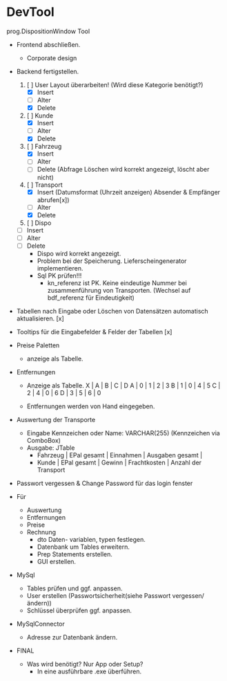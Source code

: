 # DevTool
prog.DispositionWindow Tool

- Frontend abschließen.
  - Corporate design
- Backend fertigstellen.

  1. [ ] User Layout überarbeiten! (Wird diese Kategorie benötigt?)
     - [x] Insert
     - [ ] Alter
     - [x] Delete
  2. [ ] Kunde
     - [x] Insert
     - [ ] Alter
     - [x] Delete
  3. [ ] Fahrzeug
     - [x] Insert
     - [ ] Alter
     - [ ] Delete (Abfrage Löschen wird korrekt angezeigt, löscht aber nicht)
  4. [ ] Transport
     - [x] Insert (Datumsformat (Uhrzeit anzeigen) Absender & Empfänger abrufen[x])
     - [ ] Alter
     - [x] Delete 
  5. [ ] Dispo
    - [ ] Insert
    - [ ] Alter
    - [ ] Delete
        - Dispo wird korrekt angezeigt.
        - Problem bei der Speicherung. Lieferscheingenerator implementieren. 
        - Sql PK prüfen!!!
          - kn_referenz ist PK. Keine eindeutige Nummer bei zusammenführung von Transporten. (Wechsel auf bdf_referenz für Eindeutigkeit)
 
- Tabellen nach Eingabe oder Löschen von Datensätzen automatisch aktualisieren. [x]
- Tooltips für die Eingabefelder & Felder der Tabellen [x]

- Preise Paletten
    - anzeige als Tabelle.

- Entfernungen
    - Anzeige als Tabelle.
    X | A | B | C | D
    A | 0 | 1 | 2 | 3
    B | 1 | 0 | 4 | 5
    C | 2 | 4 | 0 | 6
    D | 3 | 5 | 6 | 0

    - Entfernungen werden von Hand eingegeben.

- Auswertung der Transporte
    - Eingabe Kennzeichen oder Name: VARCHAR(255) (Kennzeichen via ComboBox)
    - Ausgabe: JTable
        - Fahrzeug | EPal gesamt | Einnahmen | Ausgaben gesamt |
        - Kunde | EPal gesamt | Gewinn | Frachtkosten | Anzahl der Transport

- Passwort vergessen & Change Password für das login fenster

- Für
  - Auswertung
  - Entfernungen
  - Preise
  - Rechnung
    - dto Daten- variablen, typen festlegen.
    - Datenbank um Tables erweitern.
    - Prep Statements erstellen.
    - GUI erstellen.

- MySql
  - Tables prüfen und ggf. anpassen.
  - User erstellen (Passwortsicherheit(siehe Passwort vergessen/ ändern))
  - Schlüssel überprüfen ggf. anpassen.

- MySqlConnector
  - Adresse zur Datenbank ändern.

- FINAL
  - Was wird benötigt? Nur App oder Setup?
    - In eine ausführbare .exe überführen.